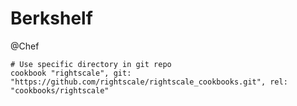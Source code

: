 # Berkshelf
@Chef

	# Use specific directory in git repo
	cookbook "rightscale", git: "https://github.com/rightscale/rightscale_cookbooks.git", rel: "cookbooks/rightscale"

